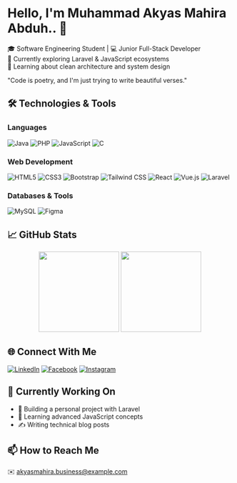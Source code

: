 # Hello, I'm Muhammad Akyas Mahira Abduh.. 👋

🎓 Software Engineering Student | 💻 Junior Full-Stack Developer  
🔭 Currently exploring Laravel & JavaScript ecosystems  
🌱 Learning about clean architecture and system design  

"Code is poetry, and I'm just trying to write beautiful verses."

## 🛠️ Technologies & Tools

### Languages
![Java](https://img.shields.io/badge/Java-ED8B00?style=flat&logo=openjdk&logoColor=white)
![PHP](https://img.shields.io/badge/PHP-777BB4?style=flat&logo=php&logoColor=white)
![JavaScript](https://img.shields.io/badge/JavaScript-F7DF1E?style=flat&logo=javascript&logoColor=black)
![C](https://img.shields.io/badge/C-00599C?style=flat&logo=c&logoColor=white)

### Web Development
![HTML5](https://img.shields.io/badge/HTML5-E34F26?style=flat-square&logo=html5&logoColor=white)
![CSS3](https://img.shields.io/badge/CSS3-1572B6?style=flat-square&logo=css3&logoColor=white)
![Bootstrap](https://img.shields.io/badge/Bootstrap-7952B3?style=flat-square&logo=bootstrap&logoColor=white)
![Tailwind CSS](https://img.shields.io/badge/Tailwind_CSS-06B6D4?style=flat-square&logo=tailwind-css&logoColor=white)
![React](https://img.shields.io/badge/React-20232A?style=flat-square&logo=react&logoColor=61DAFB)
![Vue.js](https://img.shields.io/badge/Vue.js-4FC08D?style=flat-square&logo=vue.js&logoColor=white)
![Laravel](https://img.shields.io/badge/Laravel-FF2D20?style=flat-square&logo=laravel&logoColor=white)

### Databases & Tools
![MySQL](https://img.shields.io/badge/MySQL-4479A1?style=flat&logo=mysql&logoColor=white)
![Figma](https://img.shields.io/badge/Figma-F24E1E?style=flat&logo=figma&logoColor=white)

## 📈 GitHub Stats

<div align="center">
  <img height="180em" src="https://github-readme-stats.vercel.app/api?username=AkyasMahira&show_icons=true&theme=algolia&include_all_commits=true&count_private=false"/>
  <img height="180em" src="https://github-readme-stats.vercel.app/api/top-langs/?username=AkyasMahira&layout=compact&langs_count=8&theme=algolia"/>
</div>

## 🌐 Connect With Me

[![LinkedIn](https://img.shields.io/badge/LinkedIn-0077B5?style=for-the-badge&logo=linkedin&logoColor=white)](https://www.linkedin.com/in/muhammad-akyas-mahira-abduh-24a228241/)
[![Facebook](https://img.shields.io/badge/Facebook-1877F2?style=for-the-badge&logo=facebook&logoColor=white)](https://www.facebook.com/people/Akyas-Mahira/pfbid02kM5QdAbW2xuinfq1x7JYxmonbhMrHw6C1Z9hQRWWc5hqtx7Rc5aBJ2dGQH9MDqjvl/)
[![Instagram](https://img.shields.io/badge/Instagram-E4405F?style=for-the-badge&logo=instagram&logoColor=white)](https://instagram.com/zayssme)

## 🎯 Currently Working On

- 🔨 Building a personal project with Laravel
- 📖 Learning advanced JavaScript concepts
- ✍️ Writing technical blog posts

## 📫 How to Reach Me

✉️ akyasmahira.business@example.com  
<!--🌍 [Personal Website](https://yourwebsite.com)-->
